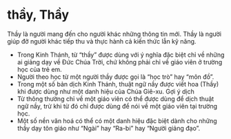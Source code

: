 # thầy, Thầy

Thầy là người mang đến cho người khác những thông tin mới. Thầy là người giúp đỡ người khác tiếp thu và thực hành cả kiến thức lẫn kỹ năng.
- Trong Kinh Thánh, từ “thầy” được dùng với ý nghĩa đặc biệt chỉ về những ai giảng dạy về Đức Chúa Trời, chứ không phải chỉ về giáo viên ở trường học của trẻ em.
- Người theo học từ một người thầy được gọi là “học trò” hay “môn đồ”.
- Trong một số bản dịch Kinh Thánh, thuật ngữ nầy được viết hoa (Thầy) khi được dùng như một danh hiệu của Chúa Giê-xu.
Gợi ý dịch
- Từ thông thường chỉ về một giáo viên có thể được dùng để dịch thuật ngữ nầy, trừ khi từ đó chỉ được dùng để nói về một giáo viên tại trường học. 
- Một số nền văn hoá có thể có một danh hiệu đặc biệt dành cho những thầy dạy tôn giáo như “Ngài” hay “Ra-bi” hay “Người giảng đạo”.

